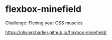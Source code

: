 # flexbox-minefield
Challenge: Flexing your CSS muscles

https://oliviercharlier.github.io/flexbox-minefield/
